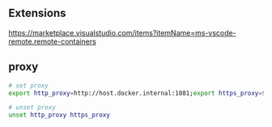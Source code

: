 ## Extensions
https://marketplace.visualstudio.com/items?itemName=ms-vscode-remote.remote-containers

## proxy
```bash
# set proxy
export http_proxy=http://host.docker.internal:1081;export https_proxy=$http_proxy

# unset proxy
unset http_proxy https_proxy
```
